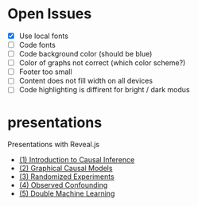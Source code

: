 # Open Issues

- [x] Use local fonts
- [ ] Code fonts
- [ ] Code background color (should be blue)
- [ ] Color of graphs not correct (which color scheme?)
- [ ] Footer too small
- [ ] Content does not fill width on all devices
- [ ] Code highlighting is diffirent for bright / dark modus

# presentations
Presentations with Reveal.js

* [(1) Introduction to Causal Inference](https://tuhhstartupengineers.github.io/presentations/slides/01_intro.html)
* [(2) Graphical Causal Models](https://tuhhstartupengineers.github.io/presentations/slides/02_graphs.html)
* [(3) Randomized Experiments](https://tuhhstartupengineers.github.io/presentations/slides/03_exper.html)
* [(4) Observed Confounding](https://tuhhstartupengineers.github.io/presentations/slides/04_ob_conf.html)
* [(5) Double Machine Learning](https://tuhhstartupengineers.github.io/presentations/slides/05_dml.html)
